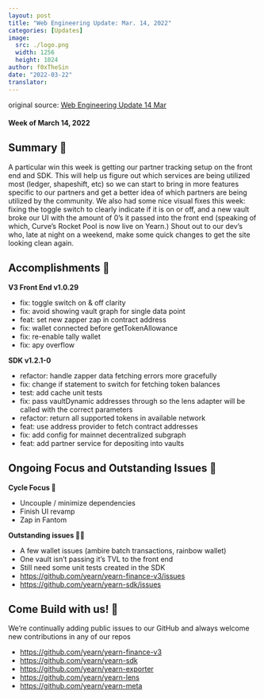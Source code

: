 ```yaml
---
layout: post
title: "Web Engineering Update: Mar. 14, 2022"
categories: [Updates]
image:
  src: ./logo.png
  width: 1256
  height: 1024
author: f0xTheSin
date: "2022-03-22"
translator: 
---
```


original source: [Web Engineering Update 14 Mar](https://yearnweb.substack.com/p/yearn-web-engineering-report?s=r)

#### Week of March 14, 2022

## **Summary 💌**

A particular win this week is getting our partner tracking setup on the front end and SDK. This will help us figure out which services are being utilized most (ledger, shapeshift, etc) so we can start to bring in more features specific to our partners and get a better idea of which partners are being utilized by the community. We also had some nice visual fixes this week: fixing the toggle switch to clearly indicate if it is on or off, and a new vault broke our UI with the amount of 0’s it passed into the front end (speaking of which, Curve’s Rocket Pool is now live on Yearn.) Shout out to our dev’s who, late at night on a weekend, make some quick changes to get the site looking clean again.

## **Accomplishments 🎊**

**V3 Front End v1.0.29**

- fix: toggle switch on & off clarity
- fix: avoid showing vault graph for single data point
- feat: set new zapper zap in contract address
- fix: wallet connected before getTokenAllowance
- fix: re-enable tally wallet
- fix: apy overflow

**SDK v1.2.1-0**

- refactor: handle zapper data fetching errors more gracefully
- fix: change if statement to switch for fetching token balances
- test: add cache unit tests
- fix: pass vaultDynamic addresses through so the lens adapter will be called with the correct parameters
- refactor: return all supported tokens in available network
- feat: use address provider to fetch contract addresses
- fix: add config for mainnet decentralized subgraph
- feat: add partner service for depositing into vaults

## **Ongoing Focus and Outstanding Issues 🍙**

**Cycle Focus 🔎**

- Uncouple / minimize dependencies
- Finish UI revamp
- Zap in Fantom

**Outstanding issues 🏴‍☠️**

- A few wallet issues (ambire batch transactions, rainbow wallet)
- One vault isn’t passing it’s TVL to the front end
- Still need some unit tests created in the SDK
- https://github.com/yearn/yearn-finance-v3/issues
- https://github.com/yearn/yearn-sdk/issues

## **Come Build with us! 👷**

We’re continually adding public issues to our GitHub and always welcome new contributions in any of our repos

- https://github.com/yearn/yearn-finance-v3
- https://github.com/yearn/yearn-sdk
- https://github.com/yearn/yearn-exporter
- https://github.com/yearn/yearn-lens
- https://github.com/yearn/yearn-meta